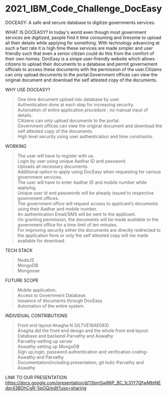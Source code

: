 # 2021_IBM_Code_Challenge_DocEasy
DOCEASY: A safe and secure database to digitize governments services.

WHAT IS DOCEASY?
In today's world even though most government services are digitized, people find it time consuming and tiresome to upload all their details while applying for something.
With technology advancing at such a fast rate it is high time these services are made simpler and user friendly such that even a senior citizen could do this from the
comfort of their own homes.
DocEasy is a simpe user-friendly website which allows citizens to upload their documents to a database and permit governement officials to access these documents with the
permission of the user.Citizens can only upload documents to the portal.Government offices can view the original document and download the self attested copy of the
documents.

WHY USE DOCEASY?
>One time document upload into database by user.\
>Authentication done at each step for increasing security.\
>Automation of entire application procedure ; no manual input of details.\
>Citizens can only upload documents to the portal.\
>Government offices can view the original document and download the self attested copy of the documents.\
>High level security using user authentication and time constraints.

WORKING
>The user will have to register with us.\
>Login by user using unique Aadhar ID and password.\
>Uploads all necessary documents.\
>Additional option to apply using DocEasy when requesting for various government services.\
>The user will have to enter Aadhar ID and mobile number while applying.\
>Unique user id and passwords will be already issued to respective government offices.\
>The government office will request access to applicant’s documents using their Aadhar and mobile number.\
>An authentication Email/SMS will be sent to the applicant.\
>On granting permission, the documents will be made available to the government office for a time limit of ten minutes.\
>For improving security either the documents are directly redirected to the application form or only the self attested copy will me made available for download.

TECH STACK
>NodeJS\
>MongoDB\
>Mongoose

FUTURE SCOPE
>Mobile application.\
>Access to Government Database.\
>Issuance of documents through DocEasy.\
>Automation of the entire system.

INDIVIDUAL CONTRIBUTIONS
>Front end layout-Anagha N S(LTVE18AE063)\
Anagha did the front end design and the whole front end layout.\
>Database and backend-Parvathy and Aswathy\
Parvathy-setting up server\
Aswathy-setting up MongoDB\
Sign up,login, password authentication and verification coding-Aswathy and Parvathy\
>Documentation(including presentation, git hub)-Parvathy and Aswathy

LINK TO OUR PRESENTATION\
https://docs.google.com/presentation/d/13bmSwR6P_BC_1c31Y7QfwMbtNEdqr43BDhCgR-1ipOQ/edit?usp=sharing





